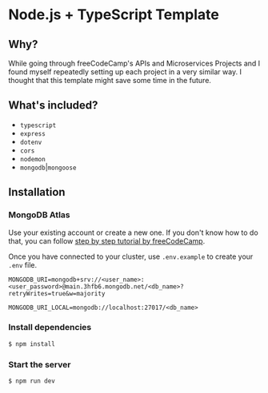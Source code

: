 # Node.js + TypeScript Template

## Why?

While going through freeCodeCamp's APIs and Microservices Projects and I found myself 
repeatedly setting up each project in a very similar way. I thought that this template 
might save some time in the future.

## What's included?

* `typescript`
* `express`
* `dotenv`
* `cors`
* `nodemon`
* `mongodb`|`mongoose`

## Installation

### MongoDB Atlas
Use your existing account or create a new one. If you don't know how to do that, you can 
follow [step by step tutorial by freeCodeCamp](https://www.freecodecamp.org/learn/apis-and-microservices/mongodb-and-mongoose/).

Once you have connected to your cluster, use `.env.example` to create your `.env` file.

```env
MONGODB_URI=mongodb+srv://<user_name>:<user_password>@main.3hfb6.mongodb.net/<db_name>?retryWrites=true&w=majority

MONGODB_URI_LOCAL=mongodb://localhost:27017/<db_name>
```

### Install dependencies
```bash
$ npm install
```

### Start the server
```bash
$ npm run dev
```

